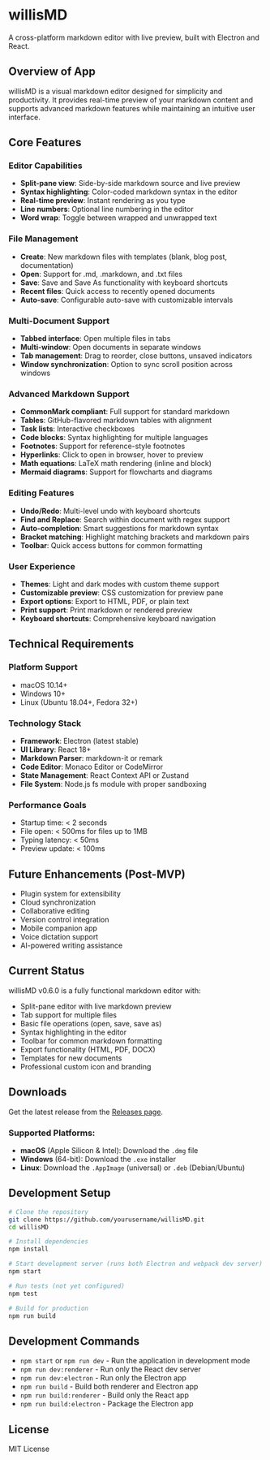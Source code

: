 # willisMD

A cross-platform markdown editor with live preview, built with Electron and React.

## Overview of App

willisMD is a visual markdown editor designed for simplicity and productivity. It provides real-time preview of your markdown content and supports advanced markdown features while maintaining an intuitive user interface.

## Core Features

### Editor Capabilities
- **Split-pane view**: Side-by-side markdown source and live preview
- **Syntax highlighting**: Color-coded markdown syntax in the editor
- **Real-time preview**: Instant rendering as you type
- **Line numbers**: Optional line numbering in the editor
- **Word wrap**: Toggle between wrapped and unwrapped text

### File Management
- **Create**: New markdown files with templates (blank, blog post, documentation)
- **Open**: Support for .md, .markdown, and .txt files
- **Save**: Save and Save As functionality with keyboard shortcuts
- **Recent files**: Quick access to recently opened documents
- **Auto-save**: Configurable auto-save with customizable intervals

### Multi-Document Support
- **Tabbed interface**: Open multiple files in tabs
- **Multi-window**: Open documents in separate windows
- **Tab management**: Drag to reorder, close buttons, unsaved indicators
- **Window synchronization**: Option to sync scroll position across windows

### Advanced Markdown Support
- **CommonMark compliant**: Full support for standard markdown
- **Tables**: GitHub-flavored markdown tables with alignment
- **Task lists**: Interactive checkboxes
- **Code blocks**: Syntax highlighting for multiple languages
- **Footnotes**: Support for reference-style footnotes
- **Hyperlinks**: Click to open in browser, hover to preview
- **Math equations**: LaTeX math rendering (inline and block)
- **Mermaid diagrams**: Support for flowcharts and diagrams

### Editing Features
- **Undo/Redo**: Multi-level undo with keyboard shortcuts
- **Find and Replace**: Search within document with regex support
- **Auto-completion**: Smart suggestions for markdown syntax
- **Bracket matching**: Highlight matching brackets and markdown pairs
- **Toolbar**: Quick access buttons for common formatting

### User Experience
- **Themes**: Light and dark modes with custom theme support
- **Customizable preview**: CSS customization for preview pane
- **Export options**: Export to HTML, PDF, or plain text
- **Print support**: Print markdown or rendered preview
- **Keyboard shortcuts**: Comprehensive keyboard navigation

## Technical Requirements

### Platform Support
- macOS 10.14+
- Windows 10+
- Linux (Ubuntu 18.04+, Fedora 32+)

### Technology Stack
- **Framework**: Electron (latest stable)
- **UI Library**: React 18+
- **Markdown Parser**: markdown-it or remark
- **Code Editor**: Monaco Editor or CodeMirror
- **State Management**: React Context API or Zustand
- **File System**: Node.js fs module with proper sandboxing

### Performance Goals
- Startup time: < 2 seconds
- File open: < 500ms for files up to 1MB
- Typing latency: < 50ms
- Preview update: < 100ms

## Future Enhancements (Post-MVP)
- Plugin system for extensibility
- Cloud synchronization
- Collaborative editing
- Version control integration
- Mobile companion app
- Voice dictation support
- AI-powered writing assistance

## Current Status

willisMD v0.6.0 is a fully functional markdown editor with:
- Split-pane editor with live markdown preview
- Tab support for multiple files
- Basic file operations (open, save, save as)
- Syntax highlighting in the editor
- Toolbar for common markdown formatting
- Export functionality (HTML, PDF, DOCX)
- Templates for new documents
- Professional custom icon and branding

## Downloads

Get the latest release from the [Releases page](https://github.com/stacylacy/willisMD/releases).

### Supported Platforms:
- **macOS** (Apple Silicon & Intel): Download the `.dmg` file
- **Windows** (64-bit): Download the `.exe` installer
- **Linux**: Download the `.AppImage` (universal) or `.deb` (Debian/Ubuntu)

## Development Setup

```bash
# Clone the repository
git clone https://github.com/yourusername/willisMD.git
cd willisMD

# Install dependencies
npm install

# Start development server (runs both Electron and webpack dev server)
npm start

# Run tests (not yet configured)
npm test

# Build for production
npm run build
```

## Development Commands

- `npm start` or `npm run dev` - Run the application in development mode
- `npm run dev:renderer` - Run only the React dev server
- `npm run dev:electron` - Run only the Electron app
- `npm run build` - Build both renderer and Electron app
- `npm run build:renderer` - Build only the React app
- `npm run build:electron` - Package the Electron app

## License

MIT License